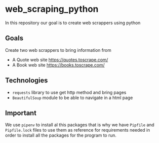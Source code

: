# web_scraping_python
In this repository our goal is to create web scrappers using python

## Goals
Create two web scrappers to bring information from
* A Quote web site https://quotes.toscrape.com/
* A Book web site https://books.toscrape.com/

## Technologies
* `requests` library to use get http method and bring pages
* `BeautifulSoup` module to be able to navigate in a html page

## Important
We use `pipenv` to install al this packages that is why we have
`Pipfile` and `Pipfile.lock` files to use them as reference for 
requirements needed in order to install all the packages for the program  to run.